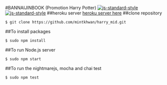 #BANNAIJINBOOK (Promotion Harry Potter)
[![js-standard-style](https://cdn.rawgit.com/feross/standard/master/badge.svg)](https://github.com/feross/standard)
[![js-standard-style](https://img.shields.io/badge/code%20style-standard-brightgreen.svg)](http://standardjs.com/)
##heroku server
[heroku server here](https://infinite-eyrie-68550.herokuapp.com "BANNAIJINBOOK")
##clone repository
```
$ git clone https://github.com/mintkhwan/harry_mid.git
```
##To install packages
```
$ sudo npm install
```
##To run Node.js server
```
$ sudo npm start
```
##To run the nightmarejs, mocha and chai test
```
$ sudo npm test
```
